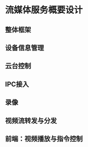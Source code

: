 # 流媒体服务概要设计 #
## 整体框架 ##
## 设备信息管理 ##
## 云台控制 ##
## IPC接入 ##
## 录像 ##
## 视频流转发与分发 ##
## 前端：视频播放与指令控制 ##